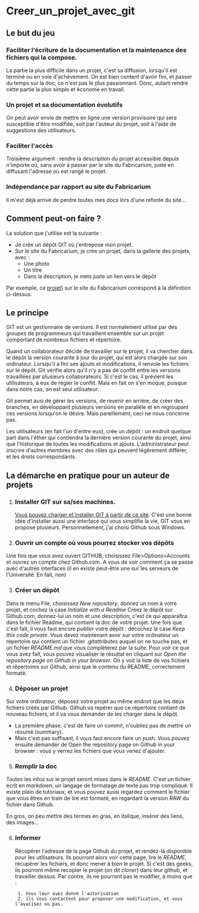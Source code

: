 # Creer_un_projet_avec_git
 ## Le but du jeu

### Faciliter l'écriture de la documentation et la maintenance des fichiers qui la compose. 
La partie la plus difficile dans un projet, c'est sa diffusion, lorsqu'il est terminé ou en voie d'achèvement. 
On est bien content d'avoir fini, et passer du temps sur la doc, ce n'est pas le plus passionnant. Donc, autant 
rendre cette partie la plus simple et économe en travail. 

### Un projet et sa documentation évolutifs
On peut avoir envie de mettre en ligne une version provisoire qui sera susceptible d'être modifiée, 
soit par l'auteur du projet, soit à l'aide de suggestions des utilisateurs. 

### Faciliter l'accès
Troisième argument : rendre la description du projet accessible depuis n'importe où, sans avoir à passer par le site du Fabricarium, 
juste en diffusant l'adresse où est rangé le projet. 

### Indépendance par rapport au site du Fabricarium
Il m'est déjà arrivé de perdre toutes mes docs lors d'une refonte du site...

## Comment peut-on faire ? 
La solution que j'utilise est la suivante : 
* Je crée un dépôt GIT où j'entrepose mon projet. 
* Sur le site du Fabricarium, je crée un projet, dans la gallerie des projets, avec : 
    * Une photo
    * Un titre
    * Dans la description, je mets juste un lien vers le dépôt

Par exemple, ce [projet](https://fabricarium-fabmanager.polytech-lille.fr/#!/projects/martin-s-menace-un-puzzle-tres-enervant-a-decouper-au-laser)) sur le site
du Fabricarium correspond à la définition ci-dessus.

## Le principe

GIT est un gestionnaire de versions. Il est normalement utilisé par des groupes de programmeurs qui travaillent ensemble sur un projet comportant de nombreux fichiers et répertoire. 

Quand un collaborateur décide de travailler sur le projet, il va chercher dans le dépôt la version courante à jour du projet, qui est alors chargée sur son ordinateur. Lorsqu'il a fini ses ajouts et modifications, il renvoie les fichiers sur le dépôt. Git vérifie alors qu'il n'y a pas de conflit entre les versions travaillées par plusieurs collaborateurs. Si c'est le cas, il prévient les utilisateurs, à eux de régler le conflit. Mais en fait on s'en moque, puisque dans notre cas, on est seul utilisateur. 

Git permet ausi de gérer les versions, de revenir en arrière, de créer des branches, en développant plusieurs versions en parallèle et en regroupant ces versions lorsqu'on le désire. Mais pareillement, ceci ne nous concerne pas. 

 Les utilisateurs (en fait l'un d'entre eux), crée un *dépôt* : un endroit quelque part dans l'éther qui contiendra la dernière version courante du projet, ainsi que l'historique
de toutes les modifications et ajouts. L'administrateur peut inscrire d'autres membres avec des rôles qui peuvent légèrement différer, et les droits correspondants. 


 
## La démarche en pratique pour un  auteur de projets
1. ### Installer GIT sur sa/ses machines. 
	[Vous pouvez charger et installer GIT à partir de ce site](https://git-scm.com/downloads). C'est une bonne idée d'installer aussi une interface qui vous simplifie la vie, 
GIT vous en propose plusieurs. Personnellement, j'ai choisi Github sous Windows. 

2. ### Ouvrir un compte où vous pourrez stocker vos dépôts


Une fois que vous avez ouvert GITHUB, choisissez File>Options>Accounts et ouvrez un compte chez Github.com. A vous de voir comment ça se passe avec d'autres interfaces (il en existe peut-être une
sur les serveurs de l'Université. En fait, non)

3. ### Créer un dépôt

Dans le menu File, choisissez *New repository*, donnez un nom à votre projet, et cochez la case *Initialize with a Readme*
Créez le dépôt sur Github.com, donnez-lui un nom et une description, c'est ce qui apparaîtra dans le fichier Readme, qui contient la doc de votre projet. 
Une fois que c'est fait, il vous faut encore *publier* votre dépôt : décochez la case *Keep this code private*.
Vous devez maintenant avoir sur votre ordinateur un répertoire qui contient un fichier *.gitattributes* auquel on ne touche pas, et un fichier *README.md* que vous complèterez par la suite.
Pour voir ce que vous avez fait, vous pouvez visualiser le résultat en cliquant sur *Open the repository page on Github in your browser*. On y voit la liste de vos fichiers et répertoires sur  Github, ainsi que le contenu du README, correctement formaté. 

4. ### Déposer un projet

Sur votre ordinateur, déposez votre projet au même endroit que les deux fichiers créés par Github.  Github va repérer que ce répertoire contient de nouveau fichiers, et il va vous demander de les charger dans le dépôt.


   * La première phase, c'est de faire un commit, n'oubliez pas de mettre un résumé (summary). 
   * Mais c'est pas suffisant, il vous faut encore faire un push. Vous pouvez ensuite demander de Open the repository page on Github in your browser : vous y verrez les fichiers que vous venez d'ajouter. 


5. ### Remplir la doc

Toutes les infos sur le projet seront mises dans le *README*. C'est un fichier écrit en *markdown*, un langage de formatage de texte pas trop compliqué. Il existe plein de tutoriaux, et vous pouvez aussi regardez comment le fichier que vous êtres en train de lire est formaté, en regardant la version *RAW* du fichier dans Github. 

En gros, on peu mettre des termes en gras, en italique, insérer des liens, des images...

6. ### Informer

	Récupérer l'adresse de la page Github du projet, et rendez-là disponible pour les utilisateurs. Ils pourront alors voir cette page, lire le *README*, récupérer les fichiers, et donc
mener à bien le projet. Si c'est des geeks, ils pourront même recopier le projet (on dit *cloner*) dans leur github, et travailler dessus. Par contre, ils ne pourront pas le modifier, à moins que : 

        1. Vous leur avez donné l'autorisation
        2. ils vous contactent pour proposer une modification, et vous l'avalisez ou pas. 
	





